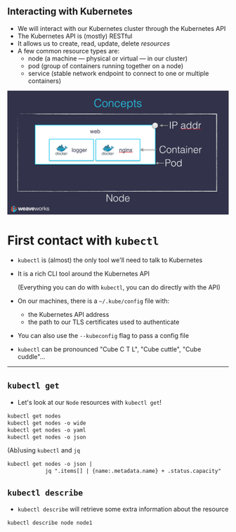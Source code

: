 ## Interacting with Kubernetes

- We will interact with our Kubernetes cluster through the Kubernetes API
- The Kubernetes API is (mostly) RESTful
- It allows us to create, read, update, delete *resources*
- A few common resource types are:
  - node (a machine — physical or virtual — in our cluster)
  - pod (group of containers running together on a node)
  - service (stable network endpoint to connect to one or multiple containers)

![Node, pod, container](images/k8s-arch3-thanks-weave.png)

# First contact with `kubectl`

- `kubectl` is (almost) the only tool we'll need to talk to Kubernetes

- It is a rich CLI tool around the Kubernetes API

  (Everything you can do with `kubectl`, you can do directly with the API)

- On our machines, there is a `~/.kube/config` file with:

  - the Kubernetes API address
  - the path to our TLS certificates used to authenticate

- You can also use the `--kubeconfig` flag to pass a config file
- `kubectl` can be pronounced "Cube C T L", "Cube cuttle", "Cube cuddle"...

---

## `kubectl get`

- Let's look at our `Node` resources with `kubectl get`!

```
kubectl get nodes
kubectl get nodes -o wide
kubectl get nodes -o yaml
kubectl get nodes -o json
```
(Ab)using `kubectl` and `jq`

```
kubectl get nodes -o json |
            jq ".items[] | {name:.metadata.name} + .status.capacity"
```

## `kubectl describe`

- `kubectl describe` will retrieve some extra information about the resource

```
kubectl describe node node1
```
